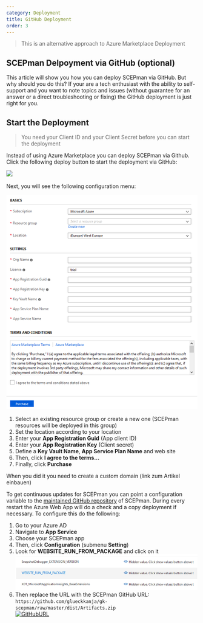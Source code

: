 ```yaml
---
category: Deployment
title: GitHub Deployment
order: 3
---
```


> This is an alternative approach to Azure Marketplace Deployment

## SCEPman Delpoyment via GitHub (optional)

This article will show you how you can deploy SCEPman via GitHub. But why should you do this? If your are a tech enthusiast with the ability to self-support and you want to note topics and issues (without guarantee for an answer or a direct troubleshooting or fixing) the GitHub deployment is just right for you.

## Start the Deployment

> You need your Client ID and your Client Secret before you can start the deployment

Instead of using Azure Marketplace you can deploy SCEPman via Github. Click the following deploy button to start the deployment via GitHub:

<a href="https://portal.azure.com/#create/Microsoft.Template/uri/https%3A%2F%2Fraw.githubusercontent.com%2Fglueckkanja%2Fgk-scepman%2Fmaster%2Fazuredeploy.json" target="_blank">
    <img src="http://azuredeploy.net/deploybutton.png"/>
</a>

Next, you will see the following configuration menu:

[![Deployment](./media/scepman_optional1.png)](./media/scepman_optional1.png)

1. Select an existing resource group or create a new one (SCEPman resources will be deployed in this group)
2. Set the location according to your location
3. Enter your **App Registration Guid** (App client ID)
4. Enter your **App Registration Key** (Client secret)
5. Define a **Key Vault Name**, **App Service Plan Name** and web site
6. Then, click **I agree to the terms...**
7. Finally, click **Purchase**

When you did it you need to create a custom domain (link zum Artikel einbauen)

To get continuous updates for SCEPman you can point a configuration variable to the [maintained GitHub repository](https://github.com/glueckkanja/gk-scepman) of SCEPman. During every restart the Azure Web App will do a check and a copy deployment if necessary. To configure this do the following:

1. Go to your Azure AD
2. Navigate to **App Service**
3. Choose your SCEPman app
4. Then, click **Configuration** (submenu **Setting**)
5. Look for **WEBSITE_RUN_FROM_PACKAGE** and click on it
   [![website_run_from_package](./media/scepman_optional2.png)](./media/scepman_optional2.png)
6. Then replace the URL with the SCEPman GitHub URL:  
   ```https://github.com/glueckkanja/gk-scepman/raw/master/dist/Artifacts.zip```  
   [![GitHubURL](./media/scepman_optional3.png)](./media/scepman_optional3.png)
